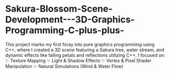 # Sakura-Blossom-Scene-Development---3D-Graphics-Programming-C-plus-plus-
This project marks my first foray into pure graphics programming using C++, where I created a 3D scene featuring a Sakura tree, water stream, and dynamic effects like falling petals and reflections utilizing C++, I focused on: ✨ Texture Mapping ✨ Light &amp; Shadow Effects ✨ Vertex &amp; Pixel Shader Manipulation ✨ Natural Simulations (Wind &amp; Water Flow)
